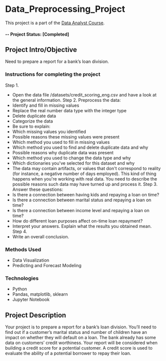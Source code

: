 # Data_Preprocessing_Project
This project is a part of the [Data Analyst Course](https://practicum.yandex.com/profile/data-analyst/).

#### -- Project Status: [Completed]

## Project Intro/Objective
Need to prepare a report for a bank’s loan division. 

### Instructions for completing the project
Step 1. 
* Open the data file /datasets/credit_scoring_eng.csv and have a look at the general information.
Step 2. Preprocess the data:
* Identify and fill in missing values
* Replace the real number data type with the integer type
* Delete duplicate data
* Categorize the data
* Be sure to explain:
* Which missing values you identified
* Possible reasons these missing values were present
* Which method you used to fill in missing values
* Which method you used to find and delete duplicate data and why
* Possible reasons why duplicate data was present
* Which method you used to change the data type and why
* Which dictionaries you've selected for this dataset and why
* The data may contain artifacts, or values that don't correspond to reality (for instance, a negative number of days employed). This kind of thing happens when you're working with real data. You need to describe the possible reasons such data may have turned up and process it.
Step 3. Answer these questions:
* Is there a connection between having kids and repaying a loan on time?
* Is there a connection between marital status and repaying a loan on time?
* Is there a connection between income level and repaying a loan on time?
* How do different loan purposes affect on-time loan repayment?
* Interpret your answers. Explain what the results you obtained mean.
Step 4. 
* Write an overall conclusion.

### Methods Used
* Data Visualization
* Predicting and Forecast Modeling

### Technologies
* Python
* Pandas, matplotlib, sklearn
* Jupyter Notebook

## Project Description
Your project is to prepare a report for a bank’s loan division. You’ll need to find out if a customer’s marital status and number of children have an impact on whether they will default on a loan. The bank already has some data on customers’ credit worthiness.
Your report will be considered when building a credit score for a potential customer. A credit score is used to evaluate the ability of a potential borrower to repay their loan.
